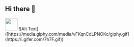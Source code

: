 ## Hi there 👋

<img src="[https://media.giphy.com/media/vFKqnCdLPNOKc/giphy.gif](https://i.gifer.com/7h7F.gif)" width="40" height="40" />
![Alt Text]([https://media.giphy.com/media/vFKqnCdLPNOKc/giphy.gif](https://i.gifer.com/7h7F.gif))
<!--
**popp4/popp4** is a ✨ _special_ ✨ repository because its `README.md` (this file) appears on your GitHub profile.

Here are some ideas to get you started:

- 🔭 I’m currently working on ...
- 🌱 I’m currently learning ...
- 👯 I’m looking to collaborate on ...
- 🤔 I’m looking for help with ...
- 💬 Ask me about ...
- 📫 How to reach me: ...
- 😄 Pronouns: ...
- ⚡ Fun fact: ...
-->
